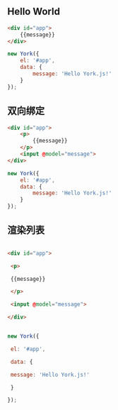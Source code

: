 ## Hello World

```html
<div id="app">
    {{message}}
</div>
```

```javascript
new York({
    el: '#app', 
    data: { 
        message: 'Hello York.js!'
    }
});
```


## 双向绑定

```html
<div id="app">
    <p>
        {{message}}
    </p>
    <input @model="message">
</div>
```

```javascript
new York({
    el: '#app', 
    data: { 
        message: 'Hello York.js!'
    }
});
```

## 渲染列表

```html

<div id="app">

 <p>

 {{message}}

 </p>

 <input @model="message">

</div>

```



```javascript

new York({

 el: '#app',

 data: {

 message: 'Hello York.js!'

 }

});

```
